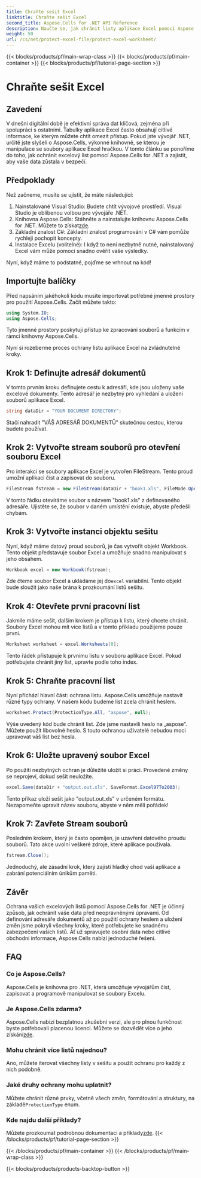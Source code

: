```yaml
---
title: Chraňte sešit Excel
linktitle: Chraňte sešit Excel
second_title: Aspose.Cells for .NET API Reference
description: Naučte se, jak chránit listy aplikace Excel pomocí Aspose.Cells for .NET, pomocí našeho podrobného průvodce. Zajistěte, aby vaše data zůstala v bezpečí a snadno spravovatelná.
weight: 50
url: /cs/net/protect-excel-file/protect-excel-worksheet/
---
```


{{< blocks/products/pf/main-wrap-class >}}
{{< blocks/products/pf/main-container >}}
{{< blocks/products/pf/tutorial-page-section >}}

# Chraňte sešit Excel

## Zavedení

V dnešní digitální době je efektivní správa dat klíčová, zejména při spolupráci s ostatními. Tabulky aplikace Excel často obsahují citlivé informace, ke kterým můžete chtít omezit přístup. Pokud jste vývojář .NET, určitě jste slyšeli o Aspose.Cells, výkonné knihovně, se kterou je manipulace se soubory aplikace Excel hračkou. V tomto článku se ponoříme do toho, jak ochránit excelový list pomocí Aspose.Cells for .NET a zajistit, aby vaše data zůstala v bezpečí.

## Předpoklady

Než začneme, musíte se ujistit, že máte následující:

1. Nainstalované Visual Studio: Budete chtít vývojové prostředí. Visual Studio je oblíbenou volbou pro vývojáře .NET.
2.  Knihovna Aspose.Cells: Stáhněte a nainstalujte knihovnu Aspose.Cells for .NET. Můžete to získat[zde](https://releases.aspose.com/cells/net/).
3. Základní znalost C#: Základní znalost programování v C# vám pomůže rychleji pochopit koncepty.
4. Instalace Excelu (volitelné): I když to není nezbytně nutné, nainstalovaný Excel vám může pomoci snadno ověřit vaše výsledky.

Nyní, když máme to podstatné, pojďme se vrhnout na kód!

## Importujte balíčky

Před napsáním jakéhokoli kódu musíte importovat potřebné jmenné prostory pro použití Aspose.Cells. Začít můžete takto:

```csharp
using System.IO;
using Aspose.Cells;
```

Tyto jmenné prostory poskytují přístup ke zpracování souborů a funkcím v rámci knihovny Aspose.Cells.

Nyní si rozeberme proces ochrany listu aplikace Excel na zvládnutelné kroky.

## Krok 1: Definujte adresář dokumentů

V tomto prvním kroku definujete cestu k adresáři, kde jsou uloženy vaše excelové dokumenty. Tento adresář je nezbytný pro vyhledání a uložení souborů aplikace Excel.

```csharp
string dataDir = "YOUR DOCUMENT DIRECTORY";
```

Stačí nahradit "VÁŠ ADRESÁŘ DOKUMENTŮ" skutečnou cestou, kterou budete používat.

## Krok 2: Vytvořte stream souborů pro otevření souboru Excel

Pro interakci se soubory aplikace Excel je vytvořen FileStream. Tento proud umožní aplikaci číst a zapisovat do souboru. 

```csharp
FileStream fstream = new FileStream(dataDir + "book1.xls", FileMode.Open);
```

V tomto řádku otevíráme soubor s názvem "book1.xls" z definovaného adresáře. Ujistěte se, že soubor v daném umístění existuje, abyste předešli chybám.

## Krok 3: Vytvořte instanci objektu sešitu

Nyní, když máme datový proud souborů, je čas vytvořit objekt Workbook. Tento objekt představuje soubor Excel a umožňuje snadno manipulovat s jeho obsahem.

```csharp
Workbook excel = new Workbook(fstream);
```

 Zde čteme soubor Excel a ukládáme jej do`excel` variabilní. Tento objekt bude sloužit jako naše brána k prozkoumání listů sešitu.

## Krok 4: Otevřete první pracovní list

Jakmile máme sešit, dalším krokem je přístup k listu, který chcete chránit. Soubory Excel mohou mít více listů a v tomto příkladu použijeme pouze první.

```csharp
Worksheet worksheet = excel.Worksheets[0];
```

Tento řádek přistupuje k prvnímu listu v souboru aplikace Excel. Pokud potřebujete chránit jiný list, upravte podle toho index.

## Krok 5: Chraňte pracovní list

Nyní přichází hlavní část: ochrana listu. Aspose.Cells umožňuje nastavit různé typy ochrany. V našem kódu budeme list zcela chránit heslem.

```csharp
worksheet.Protect(ProtectionType.All, "aspose", null);
```

Výše uvedený kód bude chránit list. Zde jsme nastavili heslo na „aspose“. Můžete použít libovolné heslo. S touto ochranou uživatelé nebudou moci upravovat váš list bez hesla.

## Krok 6: Uložte upravený soubor Excel

Po použití nezbytných ochran je důležité uložit si práci. Provedené změny se neprojeví, dokud sešit neuložíte.

```csharp
excel.Save(dataDir + "output.out.xls", SaveFormat.Excel97To2003);
```

Tento příkaz uloží sešit jako "output.out.xls" v určeném formátu. Nezapomeňte upravit název souboru, abyste v něm měli pořádek!

## Krok 7: Zavřete Stream souborů

Posledním krokem, který je často opomíjen, je uzavření datového proudu souborů. Tato akce uvolní veškeré zdroje, které aplikace používala.

```csharp
fstream.Close();
```

Jednoduchý, ale zásadní krok, který zajistí hladký chod vaší aplikace a zabrání potenciálním únikům paměti.

## Závěr

Ochrana vašich excelových listů pomocí Aspose.Cells for .NET je účinný způsob, jak ochránit vaše data před neoprávněnými úpravami. Od definování adresáře dokumentů až po použití ochrany heslem a uložení změn jsme pokryli všechny kroky, které potřebujete ke snadnému zabezpečení vašich listů. Ať už spravujete osobní data nebo citlivé obchodní informace, Aspose.Cells nabízí jednoduché řešení.

## FAQ

### Co je Aspose.Cells?
Aspose.Cells je knihovna pro .NET, která umožňuje vývojářům číst, zapisovat a programově manipulovat se soubory Excelu.

### Je Aspose.Cells zdarma?
 Aspose.Cells nabízí bezplatnou zkušební verzi, ale pro plnou funkčnost byste potřebovali placenou licenci. Můžete se dozvědět více o jeho získání[zde](https://purchase.aspose.com/buy).

### Mohu chránit více listů najednou?
Ano, můžete iterovat všechny listy v sešitu a použít ochranu pro každý z nich podobně.

### Jaké druhy ochrany mohu uplatnit?
 Můžete chránit různé prvky, včetně všech změn, formátování a struktury, na základě`ProtectionType` enum.

### Kde najdu další příklady?
 Můžete prozkoumat podrobnou dokumentaci a příklady[zde](https://reference.aspose.com/cells/net/).
{{< /blocks/products/pf/tutorial-page-section >}}

{{< /blocks/products/pf/main-container >}}
{{< /blocks/products/pf/main-wrap-class >}}

{{< blocks/products/products-backtop-button >}}
